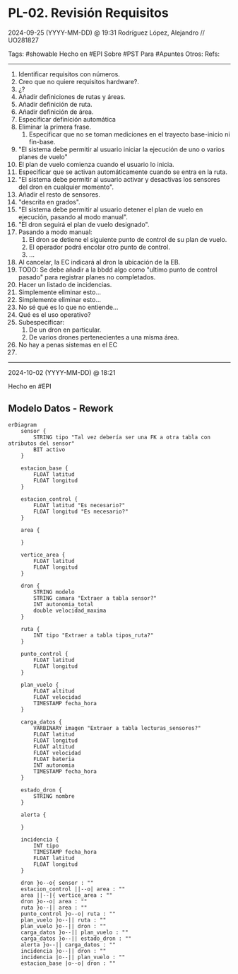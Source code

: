 # PL-02. Revisión Requisitos
2024-09-25 (YYYY-MM-DD) @ 19:31
Rodríguez López, Alejandro // UO281827

Tags:
	#showable
	Hecho en #EPI
	Sobre #PST
	Para #Apuntes
	Otros:
	Refs:
 
<hr>

1. Identificar requisitos con números.
2. Creo que no quiere requisitos hardware?.
3. ¿?
4. Añadir definiciones de rutas y áreas.
5. Añadir definición de ruta.
6. Añadir definición de área.
7. Especificar definición automática
8. Eliminar la primera frase.
	1. Especificar que no se toman mediciones en el trayecto base-inicio ni fin-base.
9. "El sistema debe permitir al usuario iniciar la ejecución de uno o varios planes de vuelo"
10. El plan de vuelo comienza cuando el usuario lo inicia.
11. Especificar que se activan automáticamente cuando se entra en la ruta.
12. "El sistema debe permitir al usuario activar y desactivas los sensores del dron en cualquier momento".
13. Añadir el resto de sensores.
14. "descrita en grados".
15. "El sistema debe permitir al usuario detener el plan de vuelo en ejecución, pasando al modo manual".
16. "El dron seguirá el plan de vuelo designado".
17. Pasando a modo manual:
	1. El dron se detiene el siguiente punto de control de su plan de vuelo.
	2. El operador podrá encolar otro punto de control.
	3. ...
18. Al cancelar, la EC indicará al dron la ubicación de la EB.
19. TODO: Se debe añadir a la bbdd algo como "ultimo punto de control pasado" para registrar planes no completados.
20. Hacer un listado de incidencias.
21. Simplemente eliminar esto...
22. Simplemente eliminar esto...
23. No sé qué es lo que no entiende...
24. Qué es el uso operativo?
25. Subespecificar:
	1. De un dron en particular.
	2. De varios drones pertenecientes a una misma área.
26. No hay a penas sistemas en el EC
27. 

<hr>

2024-10-02 (YYYY-MM-DD) @ 18:21

Hecho en #EPI

## Modelo Datos - Rework

```mermaid
erDiagram
	sensor {
		STRING tipo "Tal vez debería ser una FK a otra tabla con atributos del sensor"
		BIT activo
	}

	estacion_base {
		FLOAT latitud
		FLOAT longitud
	}

	estacion_control {
		FLOAT latitud "Es necesario?"
		FLOAT longitud "Es necesario?"
	}

	area {
		
	}

	vertice_area {
		FLOAT latitud
		FLOAT longitud
	}

	dron {
		STRING modelo
		STRING camara "Extraer a tabla sensor?"
		INT autonomia_total
		double velocidad_maxima
	}

	ruta {
		INT tipo "Extraer a tabla tipos_ruta?"
	}

	punto_control {
		FLOAT latitud
		FLOAT longitud
	}

	plan_vuelo {
		FLOAT altitud
		FLOAT velocidad
		TIMESTAMP fecha_hora
	}

	carga_datos {
		VARBINARY imagen "Extraer a tabla lecturas_sensores?"
		FLOAT latitud
		FLOAT longitud
		FLOAT altitud
		FLOAT velocidad
		FLOAT bateria
		INT autonomia
		TIMESTAMP fecha_hora
	}

	estado_dron {
		STRING nombre
	}

	alerta {
			
	}

	incidencia {
		INT tipo
		TIMESTAMP fecha_hora
		FLOAT latitud
		FLOAT longitud
	}

	dron }o--o{ sensor : ""
	estacion_control ||--o| area : ""
	area ||--|{ vertice_area : ""
	dron }o--o| area : ""	
	ruta }o--|| area : ""
	punto_control }o--o| ruta : ""	
	plan_vuelo }o--|| ruta : ""
	plan_vuelo }o--|| dron : ""	
	carga_datos }o--|| plan_vuelo : ""
	carga_datos }o--|| estado_dron : ""
	alerta }o--|| carga_datos : ""
	incidencia }o--|| dron : ""
	incidencia |o--|| plan_vuelo : ""
	estacion_base |o--o| dron : ""
```
